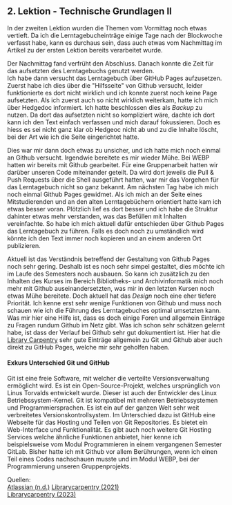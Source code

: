 ## 2. Lektion - Technische Grundlagen II

In der zweiten Lektion wurden die Themen vom Vormittag noch etwas vertieft. Da ich die Lerntagebucheinträge einige Tage nach der Blockwoche verfasst habe, kann es durchaus sein, dass auch etwas vom Nachmittag im Artikel zu der ersten Lektion bereits verarbeitet wurde.

Der Nachmittag fand verfrüht den Abschluss. Danach konnte die Zeit für das aufsetzten des Lerntagebuchs genutzt werden.  
Ich habe dann versucht das Lerntagebuch über GitHub Pages aufzusetzen. Zuerst habe ich dies über die "Hilfsseite" von Github versucht, leider funktionierte es dort nicht wirklich und ich konnte zuerst noch keine Page aufsetzten. Als ich zuerst auch so nicht wirklich weiterkam, hatte ich mich über Hedgedoc informiert. Ich hatte beschlossen dies als _Backup_ zu nutzen. Da dort das aufsetzten nicht so kompliziert wäre, dachte ich dort kann ich den Text einfach verfassen und mich darauf fokussieren. Doch es hiess es sei nicht ganz klar ob Hedgeoc nicht ab und zu die Inhalte löscht, bei der Art wie ich die Seite eingerichtet hatte. 

Dies war mir dann doch etwas zu unsicher, und ich hatte mich noch einmal an Github versucht. Irgendwie bereitete es mir wieder Mühe. Bei WEBP hatten wir bereits mit Github gearbeitet. Für eine Gruppenarbeit hatten wir darüber unseren Code miteinander geteilt. Da wird dort jeweils die Pull & Push Requests über die Shell ausgeführt hatten, war mir das Vorgehen für das Lerntagebuch nicht so ganz bekannt.
Am nächsten Tag habe ich mich noch einmal Github Pages gewidmet. Als ich mich an der Seite eines Mitstudierenden und an den alten Lerntagebüchern orientiert hatte kam ich etwas besser voran. Plötzlich lief es dort besser und ich habe die Struktur dahinter etwas mehr verstanden, was das Befüllen mit Inhalten vereinfachte. So habe ich mich aktuell dafür entschieden über Github Pages das Lerntagebuch zu führen. Falls es doch noch zu umständlich wird könnte ich den Text immer noch kopieren und an einem anderen Ort publizieren.  

Aktuell ist das Verständnis betreffend der Gestaltung von Github Pages noch sehr gering. Deshalb ist es noch sehr simpel gestaltet, dies möchte ich im Laufe des Semesters noch ausbauen. So kann ich zusätzlich zu den Inhalten des Kurses im Bereich Bibliotheks- und Archivinformatik mich noch mehr mit Github auseinandersetzten, was mir in den letzten Kursen noch etwas Mühe bereitete. Doch aktuell hat das _Design_ noch eine eher tiefere Priorität. Ich kenne erst sehr wenige Funktionen von Github und muss noch schauen wie ich die Führung des Lerntagebuches optimal umsetzten kann. Was mir hier eine Hilfe ist, dass es doch einige Foren und allgemein Einträge zu Fragen rundum Github im Netz gibt. Was ich schon sehr schätzen gelernt habe, ist dass der Verlauf bei Github sehr gut dokumentiert ist. Hier hat die [Library Carpentry]( https://librarycarpentry.org/lc-git/05-github-pages.html)  sehr gute Einträge allgemein zu Git und Github aber auch direkt zu GitHub Pages, welche mir sehr geholfen haben. 

#### Exkurs Unterschied Git und GitHub

Git ist eine freie Software, mit welcher die verteilte Versionsverwaltung ermöglicht wird. Es ist ein Open-Source-Projekt, welches ursprünglich von Linus Torvalds entwickelt wurde. Dieser ist auch der Entwickler des Linux Betriebssystem-Kernel. Git ist kompatibel mit mehreren Betriebssystemen und Programmiersprachen. Es ist ein auf der ganzen Welt sehr weit verbreitetes Versionskontrollsystem. 
Im Unterschied dazu ist GitHub eine Webseite für das Hosting und Teilen von Git Repositories. Es bietet ein Web-Interface und Funktionalität. Es gibt auch noch weitere Git Hosting Services welche ähnliche Funktionen anbietet, hier kenne ich beispielsweise vom Modul Programmieren in einem vergangenen Semester GitLab. Bisher hatte ich mit Github vor allem Berührungen, wenn ich einen Teil eines Codes nachschauen musste und im Modul WEBP, bei der Programmierung unseren Gruppenprojekts.

Quellen:  
[Atlassian (n.d.)](https://www.atlassian.com/de/git/tutorials/what-is-git) 
[Librarycarpentry (2021)](https://librarycarpentry.org/lc-git/01-what-is-git.html)  
[Librarycarpentry (2023)](https://librarycarpentry.org/lc-git/05-github-pages.html) 
